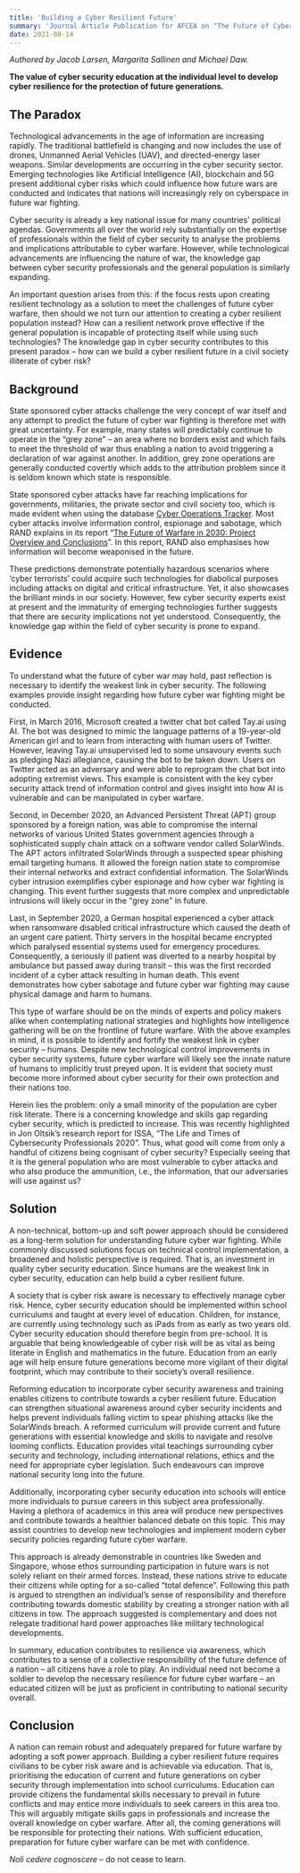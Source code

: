 ```yaml
---
title: 'Building a Cyber Resilient Future'
summary: 'Journal Article Publication for AFCEA on "The Future of Cyber Warfighting"'
date: 2021-08-14
---
```

*Authored by Jacob Larsen, Margarita Sallinen and Michael Daw.*

**The value of cyber security education at the individual level to develop cyber resilience for the protection of future generations.**

## The Paradox
Technological advancements in the age of information are increasing rapidly. The traditional battlefield is changing and now includes the use of drones, Unmanned Aerial Vehicles (UAV), and directed-energy laser weapons. Similar developments are occurring in the cyber security sector. Emerging technologies like Artificial Intelligence (AI), blockchain and 5G present additional cyber risks which could influence how future wars are conducted and indicates that nations will increasingly rely on cyberspace in future war fighting. 

Cyber security is already a key national issue for many countries' political agendas. Governments all over the world rely substantially on the expertise of professionals within the field of cyber security to analyse the problems and implications attributable to cyber warfare. However, while technological advancements are influencing the nature of war, the knowledge gap between cyber security professionals and the general population is similarly expanding. 

An important question arises from this: if the focus rests upon creating resilient technology as a solution to meet the challenges of future cyber warfare, then should we not turn our attention to creating a cyber resilient population instead? How can a resilient network prove effective if the general population is incapable of protecting itself while using such technologies? The knowledge gap in cyber security contributes to this present paradox – how can we build a cyber resilient future in a civil society illiterate of cyber risk? 

## Background
State sponsored cyber attacks challenge the very concept of war itself and any attempt to predict the future of cyber war fighting is therefore met with great uncertainty. For example, many states will predictably continue to operate in the “grey zone” – an area where no borders exist and which fails to meet the threshold of war thus enabling a nation to avoid triggering a declaration of war against another. In addition, grey zone operations are generally conducted covertly which adds to the attribution problem since it is seldom known which state is responsible. 

State sponsored cyber attacks have far reaching implications for governments, militaries, the private sector and civil society too, which is made evident when using the database [Cyber Operations Tracker](https://www.cfr.org/cyber-operations/). Most cyber attacks involve information control, espionage and sabotage, which RAND explains in its report “[The Future of Warfare in 2030: Project Overview and Conclusions](https://www.rand.org/pubs/research_reports/RR2849z1.html)”. In this report, RAND also emphasises how information will become weaponised in the future. 

These predictions demonstrate potentially hazardous scenarios where ‘cyber terrorists’ could acquire such technologies for diabolical purposes including attacks on digital and critical infrastructure. Yet, it also showcases the brilliant minds in our society. However, few cyber security experts exist at present and the immaturity of emerging technologies further suggests that there are security implications not yet understood. Consequently, the knowledge gap within the field of cyber security is prone to expand. 

## Evidence
To understand what the future of cyber war may hold, past reflection is necessary to identify the weakest link in cyber security. The following examples provide insight regarding how future cyber war fighting might be conducted. 

First, in March 2016, Microsoft created a twitter chat bot called Tay.ai using AI. The bot was designed to mimic the language patterns of a 19-year-old American girl and to learn from interacting with human users of Twitter. However, leaving Tay.ai unsupervised led to some unsavoury events such as pledging Nazi allegiance, causing the bot to be taken down. Users on Twitter acted as an adversary and were able to reprogram the chat bot into adopting extremist views. This example is consistent with the key cyber security attack trend of information control and gives insight into how AI is vulnerable and can be manipulated in cyber warfare. 

Second, in December 2020, an Advanced Persistent Threat (APT) group sponsored by a foreign nation, was able to compromise the internal networks of various United States government agencies through a sophisticated supply chain attack on a software vendor called SolarWinds. The APT actors infiltrated SolarWinds through a suspected spear phishing email targeting humans. It allowed the foreign nation state to compromise their internal networks and extract confidential information. The SolarWinds cyber intrusion exemplifies cyber espionage and how cyber war fighting is changing. This event further suggests that more complex and unpredictable intrusions will likely occur in the "grey zone" in future.  

Last, in September 2020, a German hospital experienced a cyber attack when ransomware disabled critical infrastructure which caused the death of an urgent care patient. Thirty servers in the hospital became encrypted which paralysed essential systems used for emergency procedures. Consequently, a seriously ill patient was diverted to a nearby hospital by ambulance but passed away during transit – this was the first recorded incident of a cyber attack resulting in human death. This event demonstrates how cyber sabotage and future cyber war fighting may cause physical damage and harm to humans. 

This type of warfare should be on the minds of experts and policy makers alike when contemplating national strategies and highlights how intelligence gathering will be on the frontline of future warfare. With the above examples in mind, it is possible to identify and fortify the weakest link in cyber security – humans. Despite new technological control improvements in cyber security systems, future cyber warfare will likely see the innate nature of humans to implicitly trust preyed upon. It is evident that society must become more informed about cyber security for their own protection and their nations too. 

Herein lies the problem: only a small minority of the population are cyber risk literate. There is a concerning knowledge and skills gap regarding cyber security, which is predicted to increase. This was recently highlighted in Jon Oltsik’s research report for ISSA, “The Life and Times of Cybersecurity Professionals 2020”. Thus, what good will come from only a handful of citizens being cognisant of cyber security? Especially seeing that it is the general population who are most vulnerable to cyber attacks and who also produce the ammunition, i.e., the information, that our adversaries will use against us? 

## Solution
A non-technical, bottom-up and soft power approach should be considered as a long-term solution for understanding future cyber war fighting. While commonly discussed solutions focus on technical control implementation, a broadened and holistic perspective is required. That is, an investment in quality cyber security education. Since humans are the weakest link in cyber security, education can help build a cyber resilient future. 

A society that is cyber risk aware is necessary to effectively manage cyber risk. Hence, cyber security education should be implemented within school curriculums and taught at every level of education. Children, for instance, are currently using technology such as iPads from as early as two years old. Cyber security education should therefore begin from pre-school. It is arguable that being knowledgeable of cyber risk will be as vital as being literate in English and mathematics in the future. Education from an early age will help ensure future generations become more vigilant of their digital footprint, which may contribute to their society’s overall resilience. 

Reforming education to incorporate cyber security awareness and training enables citizens to contribute towards a cyber resilient future. Education can strengthen situational awareness around cyber security incidents and helps prevent individuals falling victim to spear phishing attacks like the SolarWinds breach. A reformed curriculum will provide current and future generations with essential knowledge and skills to navigate and resolve looming conflicts. Education provides vital teachings surrounding cyber security and technology, including international relations, ethics and the need for appropriate cyber legislation. Such endeavours can improve national security long into the future. 

Additionally, incorporating cyber security education into schools will entice more individuals to pursue careers in this subject area professionally. Having a plethora of academics in this area will produce new perspectives and contribute towards a healthier balanced debate on this topic. This may assist countries to develop new technologies and implement modern cyber security policies regarding future cyber warfare. 

This approach is already demonstrable in countries like Sweden and Singapore, whose ethos surrounding participation in future wars is not solely reliant on their armed forces. Instead, these nations strive to educate their citizens while opting for a so-called “total defence”. Following this path is argued to strengthen an individual’s sense of responsibility and therefore contributing towards domestic stability by creating a stronger nation with all citizens in tow. The approach suggested is complementary and does not relegate traditional hard power approaches like military technological developments. 

In summary, education contributes to resilience via awareness, which contributes to a sense of a collective responsibility of the future defence of a nation – all citizens have a role to play. An individual need not become a soldier to develop the necessary resilience for future cyber warfare – an educated citizen will be just as proficient in contributing to national security overall. 

## Conclusion
A nation can remain robust and adequately prepared for future warfare by adopting a soft power approach. Building a cyber resilient future requires civilians to be cyber risk aware and is achievable via education. That is, prioritising the education of current and future generations on cyber security through implementation into school curriculums. Education can provide citizens the fundamental skills necessary to prevail in future conflicts and may entice more individuals to seek careers in this area too. This will arguably mitigate skills gaps in professionals and increase the overall knowledge on cyber warfare. After all, the coming generations will be responsible for protecting their nations. With sufficient education, preparation for future cyber warfare can be met with confidence. 

*Noli cedere cognoscere* – do not cease to learn. 